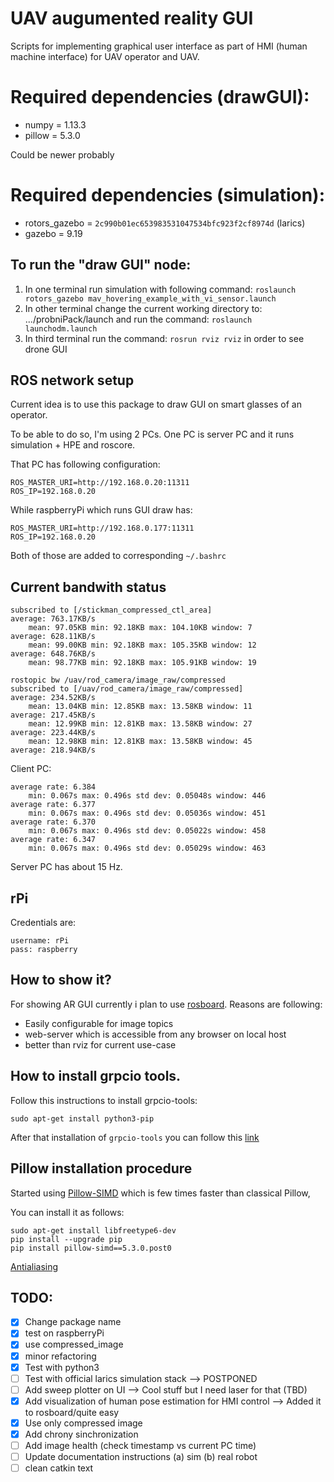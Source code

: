 # UAV augumented reality GUI 

Scripts for implementing graphical user interface as part of HMI (human machine interface) for UAV operator and UAV. 

# Required dependencies (drawGUI):
* numpy = 1.13.3
* pillow = 5.3.0 

Could be newer probably 

# Required dependencies (simulation): 
* rotors_gazebo = `2c990b01ec653983531047534bfc923f2cf8974d` (larics)  
* gazebo = 9.19


## To run the "draw GUI" node:
1. In one terminal run simulation with following command: `roslaunch rotors_gazebo mav_hovering_example_with_vi_sensor.launch`
2. In other terminal change the current working directory to: .../probniPack/launch and run the command: `roslaunch launchodm.launch`
3. In third terminal run the command: `rosrun rviz rviz` in order to see drone GUI

## ROS network setup 

Current idea is to use this package to draw GUI on smart glasses
of an operator. 

To be able to do so, I'm using 2 PCs. One PC is server PC 
and it runs simulation + HPE and roscore. 

That PC has following configuration: 
```
ROS_MASTER_URI=http://192.168.0.20:11311
ROS_IP=192.168.0.20
```

While raspberryPi which runs GUI draw has: 
```
ROS_MASTER_URI=http://192.168.0.177:11311
ROS_IP=192.168.0.20
```

Both of those are added to corresponding `~/.bashrc`

## Current bandwith status

```
subscribed to [/stickman_compressed_ctl_area]
average: 763.17KB/s
	mean: 97.05KB min: 92.18KB max: 104.10KB window: 7
average: 628.11KB/s
	mean: 99.00KB min: 92.18KB max: 105.35KB window: 12
average: 648.76KB/s
	mean: 98.77KB min: 92.18KB max: 105.91KB window: 19
```

```
rostopic bw /uav/rod_camera/image_raw/compressed
subscribed to [/uav/rod_camera/image_raw/compressed]
average: 234.52KB/s
	mean: 13.04KB min: 12.85KB max: 13.58KB window: 11
average: 217.45KB/s
	mean: 12.99KB min: 12.81KB max: 13.58KB window: 27
average: 223.44KB/s
	mean: 12.98KB min: 12.81KB max: 13.58KB window: 45
average: 218.94KB/s
```

Client PC: 
```
average rate: 6.384
	min: 0.067s max: 0.496s std dev: 0.05048s window: 446
average rate: 6.377
	min: 0.067s max: 0.496s std dev: 0.05036s window: 451
average rate: 6.370
	min: 0.067s max: 0.496s std dev: 0.05022s window: 458
average rate: 6.347
	min: 0.067s max: 0.496s std dev: 0.05029s window: 463
``` 

Server PC has about 15 Hz. 


## rPi 

Credentials are: 
```
username: rPi 
pass: raspberry
```

## How to show it? 

For showing AR GUI currently i plan to use [rosboard](https://github.com/dheera/rosboard). 
Reasons are following: 
 * Easily configurable for image topics 
 * web-server which is accessible from any browser on local host 
 * better than rviz for current use-case 

## How to install grpcio tools. 

Follow this instructions to install grpcio-tools: 

```
sudo apt-get install python3-pip 
```

After that installation of `grpcio-tools` you can follow this [link](https://stackoverflow.com/questions/56357794/unable-to-install-grpcio-using-pip-install-grpcio)

## Pillow installation procedure

Started using [Pillow-SIMD](https://github.com/uploadcare/pillow-simd) which is few times faster than classical Pillow, 

You can install it as follows: 

```
sudo apt-get install libfreetype6-dev
pip install --upgrade pip 
pip install pillow-simd==5.3.0.post0
```


[Antialiasing](https://stackoverflow.com/questions/14350645/is-there-an-antialiasing-method-for-python-pil) 



## TODO: 

- [x] Change package name
- [x] test on raspberryPi
- [x] use compressed_image
- [x] minor refactoring
- [x] Test with python3 
- [ ] Test with official larics simulation stack --> POSTPONED  
- [ ] Add sweep plotter on UI --> Cool stuff but I need laser for that (TBD) 
- [x] Add visualization of human pose estimation for HMI control --> Added it to rosboard/quite easy 
- [x] Use only compressed image 
- [x] Add chrony sinchronization 
- [ ] Add image health (check timestamp vs current PC time) 
- [ ] Update documentation instructions (a) sim (b) real robot 
- [ ] clean catkin text
